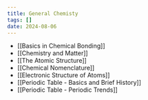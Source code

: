 ```yaml
---
title: General Chemisty
tags: []
date: 2024-08-06
---
```

- [[Basics in Chemical Bonding]]
- [[Chemistry and Matter]]
- [[The Atomic Structure]]
- [[Chemical Nomenclature]]
- [[Electronic Structure of Atoms]]
- [[Periodic Table - Basics and Brief History]]
- [[Periodic Table - Periodic Trends]]
